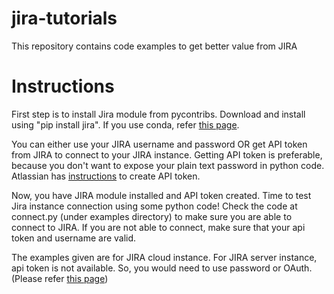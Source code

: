 # jira-tutorials
This repository contains code examples to get better value from JIRA

# Instructions
First step is to install Jira module from pycontribs. Download and install using "pip install jira". If you use conda, refer <a href="https://anaconda.org/conda-forge/jira">this page</a>.

You can either use your JIRA username and password OR get API token from JIRA to connect to your JIRA instance. Getting API token is preferable, because you don't want to expose your plain text password in python code. Atlassian has <a href="https://confluence.atlassian.com/cloud/api-tokens-938839638.html">instructions</a> to create API token.

Now, you have JIRA module installed and API token created. Time to test Jira instance connection using some python code! Check the code at connect.py (under examples directory) to make sure you are able to connect to JIRA. If you are not able to connect, make sure that your api token and username are valid. 

The examples given are for JIRA cloud instance. For JIRA server instance, api token is not available. So, you would need to use password or OAuth. (Please refer <a href="https://community.atlassian.com/t5/Jira-questions/API-Tokens-for-self-hosted-Jira/qaq-p/820644">this page</a>)
